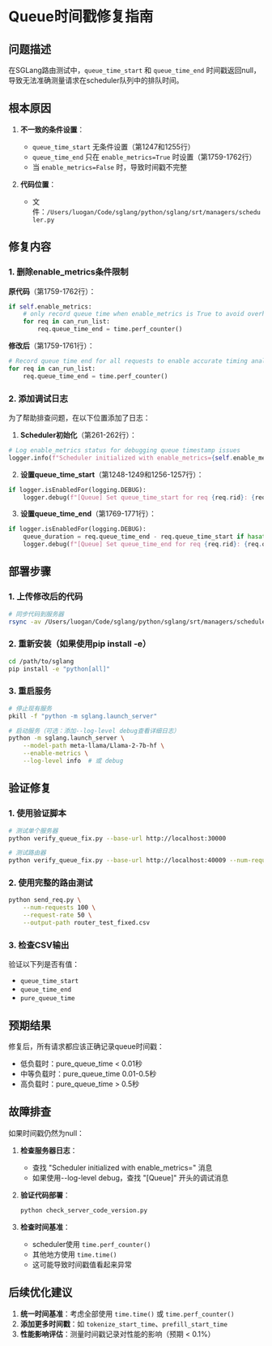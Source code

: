 # Queue时间戳修复指南

## 问题描述
在SGLang路由测试中，`queue_time_start` 和 `queue_time_end` 时间戳返回null，导致无法准确测量请求在scheduler队列中的排队时间。

## 根本原因
1. **不一致的条件设置**：
   - `queue_time_start` 无条件设置（第1247和1255行）
   - `queue_time_end` 只在 `enable_metrics=True` 时设置（第1759-1762行）
   - 当 `enable_metrics=False` 时，导致时间戳不完整

2. **代码位置**：
   - 文件：`/Users/luogan/Code/sglang/python/sglang/srt/managers/scheduler.py`

## 修复内容

### 1. 删除enable_metrics条件限制
**原代码**（第1759-1762行）：
```python
if self.enable_metrics:
    # only record queue time when enable_metrics is True to avoid overhead
    for req in can_run_list:
        req.queue_time_end = time.perf_counter()
```

**修改后**（第1759-1761行）：
```python
# Record queue time end for all requests to enable accurate timing analysis
for req in can_run_list:
    req.queue_time_end = time.perf_counter()
```

### 2. 添加调试日志
为了帮助排查问题，在以下位置添加了日志：

1. **Scheduler初始化**（第261-262行）：
```python
# Log enable_metrics status for debugging queue timestamp issues
logger.info(f"Scheduler initialized with enable_metrics={self.enable_metrics}")
```

2. **设置queue_time_start**（第1248-1249和1256-1257行）：
```python
if logger.isEnabledFor(logging.DEBUG):
    logger.debug(f"[Queue] Set queue_time_start for req {req.rid}: {req.queue_time_start}")
```

3. **设置queue_time_end**（第1769-1771行）：
```python
if logger.isEnabledFor(logging.DEBUG):
    queue_duration = req.queue_time_end - req.queue_time_start if hasattr(req, 'queue_time_start') and req.queue_time_start else 0
    logger.debug(f"[Queue] Set queue_time_end for req {req.rid}: {req.queue_time_end}, duration: {queue_duration:.3f}s")
```

## 部署步骤

### 1. 上传修改后的代码
```bash
# 同步代码到服务器
rsync -av /Users/luogan/Code/sglang/python/sglang/srt/managers/scheduler.py user@server:/path/to/sglang/python/sglang/srt/managers/
```

### 2. 重新安装（如果使用pip install -e）
```bash
cd /path/to/sglang
pip install -e "python[all]"
```

### 3. 重启服务
```bash
# 停止现有服务
pkill -f "python -m sglang.launch_server"

# 启动服务（可选：添加--log-level debug查看详细日志）
python -m sglang.launch_server \
    --model-path meta-llama/Llama-2-7b-hf \
    --enable-metrics \
    --log-level info  # 或 debug
```

## 验证修复

### 1. 使用验证脚本
```bash
# 测试单个服务器
python verify_queue_fix.py --base-url http://localhost:30000

# 测试路由器
python verify_queue_fix.py --base-url http://localhost:40009 --num-requests 20
```

### 2. 使用完整的路由测试
```bash
python send_req.py \
    --num-requests 100 \
    --request-rate 50 \
    --output-path router_test_fixed.csv
```

### 3. 检查CSV输出
验证以下列是否有值：
- `queue_time_start`
- `queue_time_end`
- `pure_queue_time`

## 预期结果

修复后，所有请求都应该正确记录queue时间戳：
- 低负载时：pure_queue_time < 0.01秒
- 中等负载时：pure_queue_time 0.01-0.5秒
- 高负载时：pure_queue_time > 0.5秒

## 故障排查

如果时间戳仍然为null：

1. **检查服务器日志**：
   - 查找 "Scheduler initialized with enable_metrics=" 消息
   - 如果使用--log-level debug，查找 "[Queue]" 开头的调试消息

2. **验证代码部署**：
   ```bash
   python check_server_code_version.py
   ```

3. **检查时间基准**：
   - scheduler使用 `time.perf_counter()`
   - 其他地方使用 `time.time()`
   - 这可能导致时间戳值看起来异常

## 后续优化建议

1. **统一时间基准**：考虑全部使用 `time.time()` 或 `time.perf_counter()`
2. **添加更多时间戳**：如 `tokenize_start_time`、`prefill_start_time`
3. **性能影响评估**：测量时间戳记录对性能的影响（预期 < 0.1%）